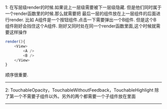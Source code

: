 1: 
在写层级render的时候.如果说上一层级需要被下一层级隐藏. 但是他们同时属于一个render函数里的时候.那么就需要把 最后一层的组件放在上一层组件的后面进行render. 比如
A组件是一个按钮组件.点击一下需要弹出一个B组件. 但是这个B 组件刚好会挡住这个A组件. 刚好又同时处在同一个render函数里面,这个时候就需要这样操作

```js
render(){
	<View>
		<A />
		<B />
	</View>
}
```
顺序很重要.

---
2: 
TouchableOpacity，TouchableWithoutFeedback，TouchableHighlight
除了第一个不需要子组件以外。另外的两个都需要一个子组件放在里面

---

<!--stackedit_data:
eyJoaXN0b3J5IjpbMTM0ODk1OTI1OCwxNjExNDUzMTQyXX0=
-->